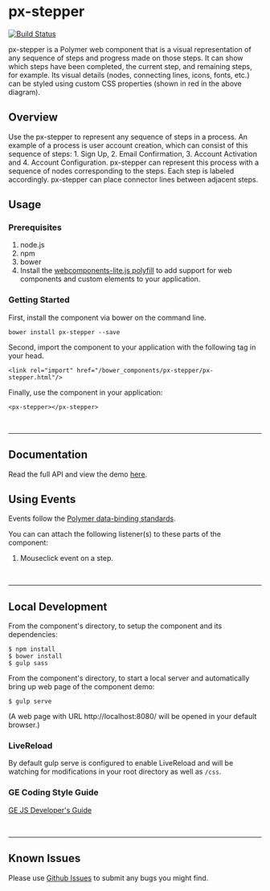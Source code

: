 # px-stepper
[![Build Status](https://travis-ci.org/PredixDev/px-stepper.svg?branch=master)](https://travis-ci.org/PredixDev/px-stepper)

px-stepper is a Polymer web component that is a visual representation of any sequence of steps and progress made on those steps.  It can show which steps have been completed, the current step, and remaining steps, for example.  Its visual details (nodes, connecting lines, icons, fonts, etc.) can be styled using custom CSS properties (shown in red in the above diagram).

## Overview

Use the px-stepper to represent any sequence of steps in a process.  An example of a process is user account creation, which can consist of this sequence of steps: 1. Sign Up, 2. Email Confirmation, 3. Account Activation and 4. Account Configuration.  px-stepper can represent this process with a sequence of nodes corresponding to the steps.  Each step is labeled accordingly.  px-stepper can place connector lines between adjacent steps.

## Usage

### Prerequisites
1. node.js
2. npm
3. bower
4. Install the [webcomponents-lite.js polyfill](https://github.com/webcomponents/webcomponentsjs) to add support for web components and custom elements to your application.

### Getting Started

First, install the component via bower on the command line.

```
bower install px-stepper --save
```
Second, import the component to your application with the following tag in your head.

```
<link rel="import" href="/bower_components/px-stepper/px-stepper.html"/>
```

Finally, use the component in your application:

```
<px-stepper></px-stepper>
```

<br />
<hr />

## Documentation

Read the full API and view the demo [here](https://predixdev.github.io/px-stepper).

## Using Events

Events follow the [Polymer data-binding standards](https://www.polymer-project.org/1.0/docs/devguide/data-binding.html).

You can can attach the following listener(s) to these parts of the component:

1. Mouseclick event on a step.
<br />
<hr />

## Local Development

From the component's directory, to setup the component and its dependencies:

```
$ npm install
$ bower install
$ gulp sass
```

From the component's directory, to start a local server and automatically bring up web page of the component demo:

```
$ gulp serve
```

(A web page with URL http://localhost:8080/ will be opened in your default browser.)

### LiveReload

By default gulp serve is configured to enable LiveReload and will be watching for modifications in your root directory as well as `/css`.

### GE Coding Style Guide
[GE JS Developer's Guide](https://github.com/GeneralElectric/javascript)

<br />
<hr />

## Known Issues

Please use [Github Issues](https://github.com/PredixDev/px-stepper/issues) to submit any bugs you might find.
